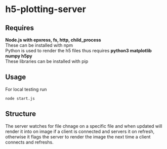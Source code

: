 # h5-plotting-server

## Requires 
**Node.js with epxress, fs, http, child_process** <br>
These can be installed with npm <br>
Python is used to render the h5 files thus requires **python3 matplotlib numpy h5py** <br>
These libraries can be installed with pip

## Usage
For local testing run 
```
node start.js
```

## Structure 
The server watches for file chnage on a specific file and when updated will render it into on image if a client is connected and servers it on refresh, otherwise it flags the server to render the image the next time a client connects and refreshs.